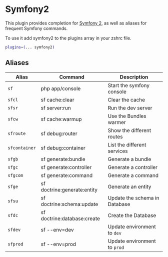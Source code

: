 # Symfony2

This plugin provides completion for [Symfony 2](https://symfony.com/), as well as aliases for frequent Symfony commands.

To use it add symfony2 to the plugins array in your zshrc file.

```bash
plugins=(... symfony2)
```

## Aliases

| Alias         | Command                     | Description                   |
| ------------- | --------------------------- | ----------------------------- |
| `sf`          | php app/console             | Start the symfony console     |
| `sfcl`        | sf cache:clear              | Clear the cache               |
| `sfsr`        | sf server:run               | Run the dev server            |
| `sfcw`        | sf cache:warmup             | Use the Bundles warmer        |
| `sfroute`     | sf debug:router             | Show the different routes     |
| `sfcontainer` | sf debug:container          | List the different services   |
| `sfgb`        | sf generate:bundle          | Generate a bundle             |
| `sfgc`        | sf generate:controller      | Generate a controller         |
| `sfgcom`      | sf generate:command         | Generate a command            |
| `sfge`        | sf doctrine:generate:entity | Generate an entity            |
| `sfsu`        | sf doctrine:schema:update   | Update the schema in Database |
| `sfdc`        | sf doctrine:database:create | Create the Database           |
| `sfdev`       | sf --env=dev                | Update environment to `dev`   |
| `sfprod`      | sf --env=prod               | Update environment to `prod`  |
